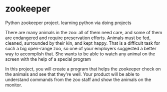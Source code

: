 # zookeeper
Python zookeeper project.
learning python via doing projects

There are many animals in the zoo: all of them need care, and some of them are endangered and require preservation efforts. Animals must be fed, cleaned, surrounded by their kin, and kept happy. That is a difficult task for such a big open-range zoo, so one of your employers suggested a better way to accomplish that. She wants to be able to watch any animal on the screen with the help of a special program

In this project, you will create a program that helps the zookeeper check on the animals and see that they're well. Your product will be able to understand commands from the zoo staff and show the animals on the monitor.
